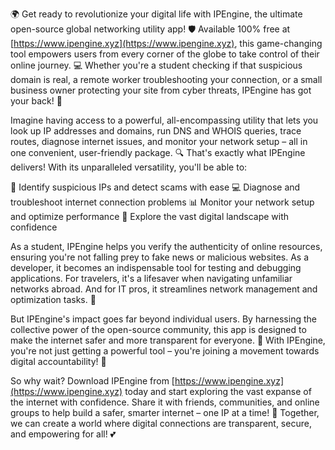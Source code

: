 🌍 Get ready to revolutionize your digital life with IPEngine, the ultimate open-source global networking utility app! 🛡️ Available 100% free at [https://www.ipengine.xyz](https://www.ipengine.xyz), this game-changing tool empowers users from every corner of the globe to take control of their online journey. 💻 Whether you're a student checking if that suspicious domain is real, a remote worker troubleshooting your connection, or a small business owner protecting your site from cyber threats, IPEngine has got your back! 📡

Imagine having access to a powerful, all-encompassing utility that lets you look up IP addresses and domains, run DNS and WHOIS queries, trace routes, diagnose internet issues, and monitor your network setup – all in one convenient, user-friendly package. 🔍 That's exactly what IPEngine delivers! With its unparalleled versatility, you'll be able to:

🔹 Identify suspicious IPs and detect scams with ease
💻 Diagnose and troubleshoot internet connection problems
📊 Monitor your network setup and optimize performance
🚀 Explore the vast digital landscape with confidence

As a student, IPEngine helps you verify the authenticity of online resources, ensuring you're not falling prey to fake news or malicious websites. As a developer, it becomes an indispensable tool for testing and debugging applications. For travelers, it's a lifesaver when navigating unfamiliar networks abroad. And for IT pros, it streamlines network management and optimization tasks. 🚀

But IPEngine's impact goes far beyond individual users. By harnessing the collective power of the open-source community, this app is designed to make the internet safer and more transparent for everyone. 💪 With IPEngine, you're not just getting a powerful tool – you're joining a movement towards digital accountability! 🌟

So why wait? Download IPEngine from [https://www.ipengine.xyz](https://www.ipengine.xyz) today and start exploring the vast expanse of the internet with confidence. Share it with friends, communities, and online groups to help build a safer, smarter internet – one IP at a time! 🚀 Together, we can create a world where digital connections are transparent, secure, and empowering for all! 💕